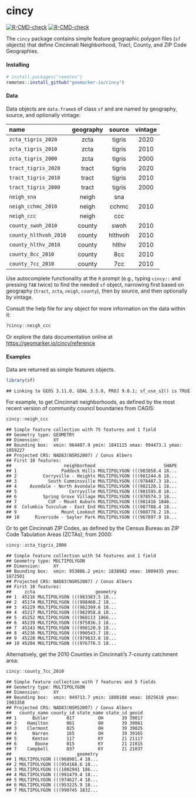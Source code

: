 
<!-- README.md is generated from README.Rmd. Please edit that file -->

# cincy

<!-- badges: start -->

[![R-CMD-check](https://github.com/geomarker-io/cincy/workflows/R-CMD-check/badge.svg)](https://github.com/geomarker-io/cincy/actions)
[![R-CMD-check](https://github.com/geomarker-io/cincy/actions/workflows/R-CMD-check.yaml/badge.svg)](https://github.com/geomarker-io/cincy/actions/workflows/R-CMD-check.yaml)
<!-- badges: end -->

The `cincy` package contains simple feature geographic polygon files
(`sf` objects) that define Cincinnati Neighborhood, Tract, County, and
ZIP Code Geographies.

#### Installing

``` r
# install.packages("remotes")
remotes::install_github("geomarker-io/cincy")
```

#### Data

Data objects are `data.frame`s of class `sf` and are named by geography,
source, and optionally vintage:

| name                  | geography | source  | vintage |
|:----------------------|:---------:|:-------:|:-------:|
| `zcta_tigris_2020`    |   zcta    | tigris  |  2020   |
| `zcta_tigris_2010`    |   zcta    | tigris  |  2010   |
| `zcta_tigris_2000`    |   zcta    | tigris  |  2000   |
| `tract_tigris_2020`   |   tract   | tigris  |  2020   |
| `tract_tigris_2010`   |   tract   | tigris  |  2010   |
| `tract_tigris_2000`   |   tract   | tigris  |  2000   |
| `neigh_sna`           |   neigh   |   sna   |         |
| `neigh_cchmc_2010`    |   neigh   |  cchmc  |  2010   |
| `neigh_ccc`           |   neigh   |   ccc   |         |
| `county_swoh_2010`    |  county   |  swoh   |  2010   |
| `county_hlthvoh_2010` |  county   | hlthvoh |  2010   |
| `county_hlthv_2010`   |  county   |  hlthv  |  2010   |
| `county_8cc_2010`     |  county   |   8cc   |  2010   |
| `county_7cc_2010`     |  county   |   7cc   |  2010   |

Use autocomplete functionality at the `R` prompt (e.g., typing `cincy::`
and pressing `TAB` twice) to find the needed `sf` object, narrowing
first based on geography (`tract`, `zcta`, `neigh`, `county`), then by
source, and then optionally by vintage.

Consult the help file for any object for more information on the data
within it:

``` r
?cincy::neigh_ccc
```

Or explore the data documentation online at
<https://geomarker.io/cincy/reference>

#### Examples

Data are returned as simple features objects.

``` r
library(sf)
```

    ## Linking to GEOS 3.11.0, GDAL 3.5.0, PROJ 9.0.1; sf_use_s2() is TRUE

For example, to get Cincinnati neighborhoods, as defined by the most
recent version of community council boundaries from CAGIS:

``` r
cincy::neigh_ccc
```

    ## Simple feature collection with 75 features and 1 field
    ## Geometry type: GEOMETRY
    ## Dimension:     XY
    ## Bounding box:  xmin: 964487.9 ymin: 1841115 xmax: 994473.1 ymax: 1859227
    ## Projected CRS: NAD83(NSRS2007) / Conus Albers
    ## First 10 features:
    ##                    neighborhood                          SHAPE
    ## 1                 Paddock Hills MULTIPOLYGON (((983858.4 18...
    ## 2          Corryville - Heights MULTIPOLYGON (((981244.6 18...
    ## 3            South Cumminsville MULTIPOLYGON (((978487.3 18...
    ## 4     Avondale - North Avondale MULTIPOLYGON (((982120.1 18...
    ## 5                    Corryville MULTIPOLYGON (((981595.8 18...
    ## 6          Spring Grove Village MULTIPOLYGON (((978574.3 18...
    ## 7            CUF - Mount Auburn MULTIPOLYGON (((981416 1848...
    ## 8  Columbia Tusculum - East End MULTIPOLYGON (((987788.4 18...
    ## 9                 Mount Lookout MULTIPOLYGON (((988778.2 18...
    ## 10      Riverside - Sayler Park MULTIPOLYGON (((967897.9 18...

Or to get Cincinnati ZIP Codes, as defined by the Census Bureau as ZIP
Code Tabulation Areas (ZCTAs), from 2000:

``` r
cincy::zcta_tigris_2000
```

    ## Simple feature collection with 54 features and 1 field
    ## Geometry type: MULTIPOLYGON
    ## Dimension:     XY
    ## Bounding box:  xmin: 953086.2 ymin: 1838982 xmax: 1009435 ymax: 1872501
    ## Projected CRS: NAD83(NSRS2007) / Conus Albers
    ## First 10 features:
    ##     zcta                       geometry
    ## 1  45216 MULTIPOLYGON (((983383.5 18...
    ## 2  45174 MULTIPOLYGON (((998460.2 18...
    ## 3  45229 MULTIPOLYGON (((982399.6 18...
    ## 4  45217 MULTIPOLYGON (((982958.8 18...
    ## 5  45252 MULTIPOLYGON (((968113 1866...
    ## 6  45239 MULTIPOLYGON (((975836.3 18...
    ## 7  45243 MULTIPOLYGON (((998120.9 18...
    ## 8  45236 MULTIPOLYGON (((990543.7 18...
    ## 9  45220 MULTIPOLYGON (((979633.8 18...
    ## 10 45204 MULTIPOLYGON (((976776.5 18...

Alternatively, get the 2010 Counties in Cincinnati’s 7-county catchment
area:

``` r
cincy::county_7cc_2010
```

    ## Simple feature collection with 7 features and 5 fields
    ## Geometry type: MULTIPOLYGON
    ## Dimension:     XY
    ## Bounding box:  xmin: 949713.7 ymin: 1808108 xmax: 1025618 ymax: 1903358
    ## Projected CRS: NAD83(NSRS2007) / Conus Albers
    ##   county_name county_id state_name state_id geoid
    ## 1      Butler       017         OH       39 39017
    ## 2    Hamilton       061         OH       39 39061
    ## 3    Clermont       025         OH       39 39025
    ## 4      Warren       165         OH       39 39165
    ## 5      Kenton       117         KY       21 21117
    ## 6       Boone       015         KY       21 21015
    ## 7    Campbell       037         KY       21 21037
    ##                         geometry
    ## 1 MULTIPOLYGON (((968901.4 18...
    ## 2 MULTIPOLYGON (((954168.6 18...
    ## 3 MULTIPOLYGON (((1002941 186...
    ## 4 MULTIPOLYGON (((991479.4 18...
    ## 5 MULTIPOLYGON (((974627.4 18...
    ## 6 MULTIPOLYGON (((953225.9 18...
    ## 7 MULTIPOLYGON (((990745 1832...
